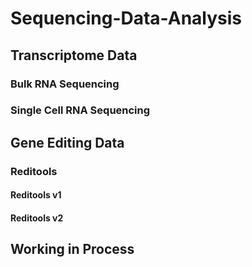 # Sequencing-Data-Analysis

## Transcriptome Data
### Bulk RNA Sequencing
### Single Cell RNA Sequencing



## Gene Editing Data 
### Reditools
#### Reditools v1
#### Reditools v2


## Working in Process
